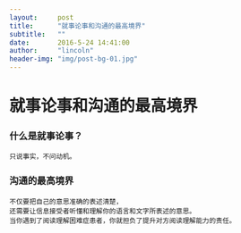 ```yaml
---
layout:     post
title:      "就事论事和沟通的最高境界"
subtitle:   ""
date:       2016-5-24 14:41:00
author:     "lincoln"
header-img: "img/post-bg-01.jpg"
---
```


# 就事论事和沟通的最高境界

### 什么是就事论事？

    只说事实，不问动机。
    
### 沟通的最高境界

    不仅要把自己的意思准确的表述清楚，
    还需要让信息接受者听懂和理解你的语言和文字所表述的意思。
    当你遇到了阅读理解困难症患者，你就担负了提升对方阅读理解能力的责任。
    
